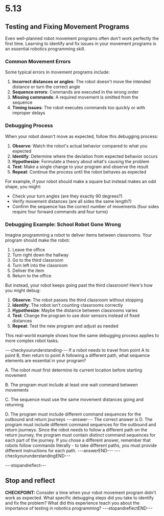 # 5.13
## **Testing and Fixing Movement Programs**

Even well-planned robot movement programs often don't work perfectly the first time. Learning to identify and fix issues in your movement programs is an essential robotics programming skill.

### **Common Movement Errors**

Some typical errors in movement programs include:

1. **Incorrect distances or angles**: The robot doesn't move the intended distance or turn the correct angle
2. **Sequence errors**: Commands are executed in the wrong order
3. **Missing commands**: A required movement is omitted from the sequence
4. **Timing issues**: The robot executes commands too quickly or with improper delays

### **Debugging Process**

When your robot doesn't move as expected, follow this debugging process:

1. **Observe**: Watch the robot's actual behavior compared to what you expected
2. **Identify**: Determine where the deviation from expected behavior occurs
3. **Hypothesize**: Formulate a theory about what's causing the problem
4. **Test**: Make a single change to your program and observe the result
5. **Repeat**: Continue the process until the robot behaves as expected

For example, if your robot should make a square but instead makes an odd shape, you might:
- Check your turn angles (are they exactly 90 degrees?)
- Verify movement distances (are all sides the same length?)
- Confirm the sequence has the correct number of movements (four sides require four forward commands and four turns)

### **Debugging Example: School Robot Gone Wrong**

Imagine programming a robot to deliver items between classrooms. Your program should make the robot:
1. Leave the office
2. Turn right down the hallway
3. Go to the third classroom
4. Turn left into the classroom
5. Deliver the item
6. Return to the office

But instead, your robot keeps going past the third classroom! Here's how you might debug:

1. **Observe**: The robot passes the third classroom without stopping
2. **Identify**: The robot isn't counting classrooms correctly
3. **Hypothesize**: Maybe the distance between classrooms varies
4. **Test**: Change the program to use door sensors instead of fixed distances
5. **Repeat**: Test the new program and adjust as needed

This real-world example shows how the same debugging process applies to more complex robot tasks.

---checkyourunderstanding---
If a robot needs to travel from point A to point B, then return to point A following a different path, what sequence elements are essential in your program?

A. The robot must first determine its current location before starting movement

B. The program must include at least one wait command between movements

C. The sequence must use the same movement distances going and returning

D. The program must include different command sequences for the outbound and return journeys
---answer---
The correct answer is D. The program must include different command sequences for the outbound and return journeys. Since the robot needs to follow a different path on the return journey, the program must contain distinct command sequences for each part of the journey. If you chose a different answer, remember that robots follow commands literally - to take different paths, you must provide different instructions for each path.
---answerEND---
---checkyourunderstandingEND---

---stopandreflect---
## Stop and reflect

**CHECKPOINT:** Consider a time when your robot movement program didn't work as expected. What specific debugging steps did you take to identify and fix the problem? What did this experience teach you about the importance of testing in robotics programming?
---stopandreflectEND---